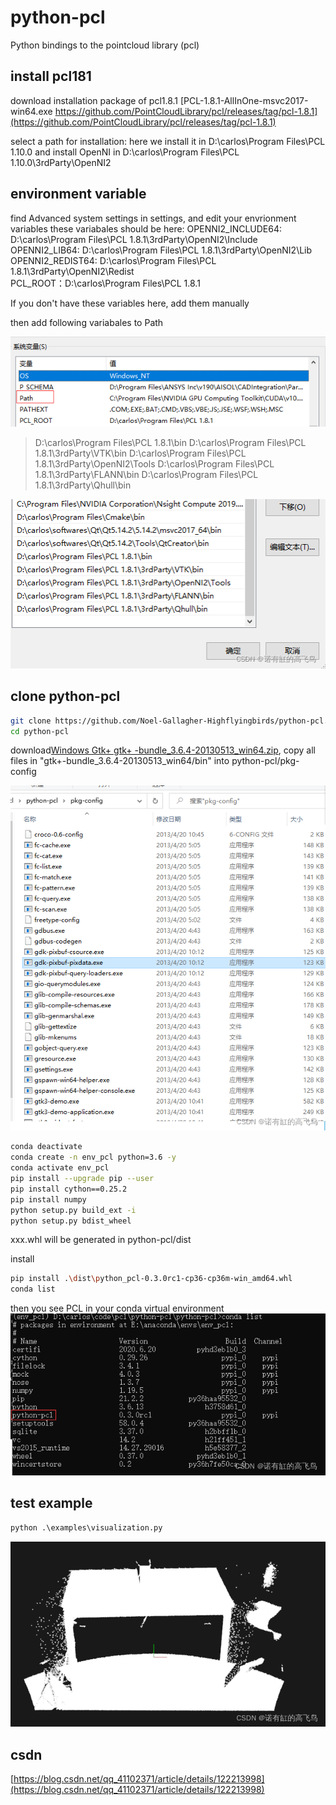 # python-pcl
Python bindings to the pointcloud library (pcl)
## install pcl181
download  installation package of pcl1.8.1
[PCL-1.8.1-AllInOne-msvc2017-win64.exe https://github.com/PointCloudLibrary/pcl/releases/tag/pcl-1.8.1](https://github.com/PointCloudLibrary/pcl/releases/tag/pcl-1.8.1)

select a path for installation:
here we install it in D:\carlos\Program Files\PCL 1.10.0
and install OpenNI in D:\carlos\Program Files\PCL 1.10.0\3rdParty\OpenNI2
## environment variable

find Advanced system settings in settings, and edit your envrionment variables
these variabales should be here:
OPENNI2_INCLUDE64: D:\carlos\Program Files\PCL 1.8.1\3rdParty\OpenNI2\Include\
OPENNI2_LIB64: D:\carlos\Program Files\PCL 1.8.1\3rdParty\OpenNI2\Lib\
OPENNI2_REDIST64: D:\carlos\Program Files\PCL 1.8.1\3rdParty\OpenNI2\Redist\
PCL_ROOT：D:\carlos\Program Files\PCL 1.8.1

If you don't have these variables here, add them manually

then add following variabales to Path

![image](./pics/Path0.png)

>D:\carlos\Program Files\PCL 1.8.1\bin
D:\carlos\Program Files\PCL 1.8.1\3rdParty\VTK\bin
D:\carlos\Program Files\PCL 1.8.1\3rdParty\OpenNI2\Tools
D:\carlos\Program Files\PCL 1.8.1\3rdParty\FLANN\bin
D:\carlos\Program Files\PCL 1.8.1\3rdParty\Qhull\bin

![image](./pics/Path1.png)

## clone python-pcl
```bash
git clone https://github.com/Noel-Gallagher-Highflyingbirds/python-pcl.git
cd python-pcl
```
download[Windows Gtk+ gtk+ -bundle_3.6.4-20130513_win64.zip](http://www.tarnyko.net/dl/gtk.htm), 
copy all files in "gtk+-bundle_3.6.4-20130513_win64/bin" into python-pcl/pkg-config

![image](./pics/copy_files.png)

```bash
conda deactivate
conda create -n env_pcl python=3.6 -y
conda activate env_pcl
pip install --upgrade pip --user
pip install cython==0.25.2
pip install numpy
python setup.py build_ext -i
python setup.py bdist_wheel
```

xxx.whl will be generated in python-pcl/dist

install
```bash
pip install .\dist\python_pcl-0.3.0rc1-cp36-cp36m-win_amd64.whl
conda list
```
then you see PCL in your conda virtual environment
![image](./pics/install_python_pcl.png)

## test example

```python
python .\examples\visualization.py
```

![image](./pics/test_vis.png)

## csdn
[https://blog.csdn.net/qq_41102371/article/details/122213998](https://blog.csdn.net/qq_41102371/article/details/122213998)
